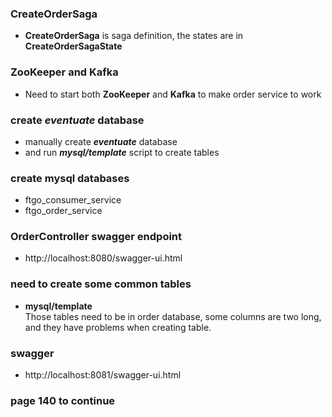 ### CreateOrderSaga

* **CreateOrderSaga** is saga definition,
the states are in **CreateOrderSagaState**

### ZooKeeper and Kafka

* Need to start both **ZooKeeper** and **Kafka**
to make order service to work

### create ***eventuate*** database

* manually create ***eventuate*** database
* and run ***mysql/template*** script to create tables

### create mysql databases

* ftgo_consumer_service
* ftgo_order_service

### OrderController swagger endpoint

* http://localhost:8080/swagger-ui.html

### need to create some common tables

* **mysql/template**\
Those tables need to be in order database,
some columns are two long,
and they have problems when creating table.

### swagger

* http://localhost:8081/swagger-ui.html

### page 140 to continue